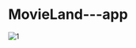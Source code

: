 # MovieLand---app

![1](https://user-images.githubusercontent.com/117073615/224016026-85c27fdd-3f37-4d64-8144-419f1b90fb76.png)
